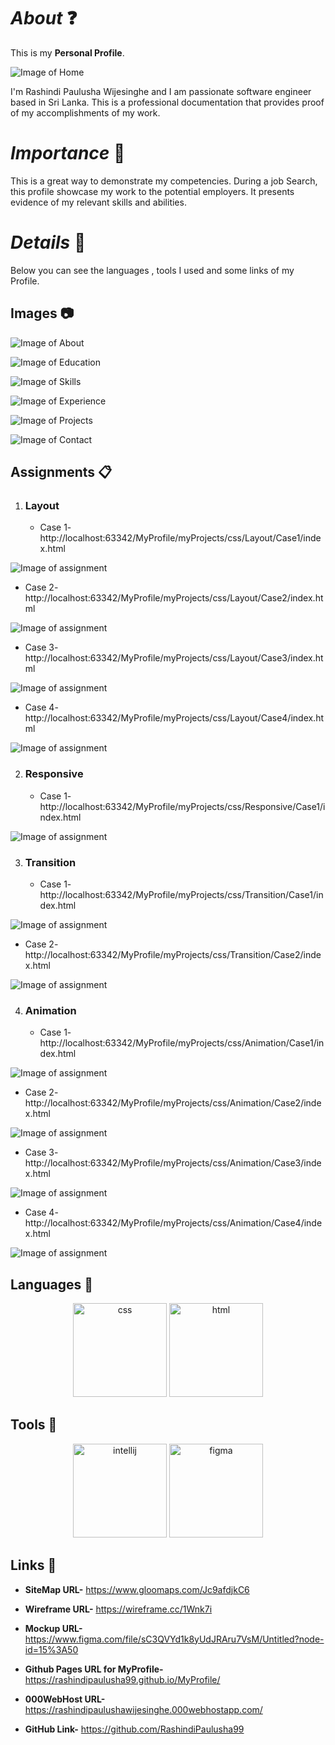 # *About* ❓

This is my **Personal Profile**.

![Image of Home](assets/images/home1.png)

I'm Rashindi Paulusha Wijesinghe and I am passionate software engineer based in Sri Lanka.
This is a professional documentation that provides proof of my accomplishments of my work.

# *Importance* 📝

This is a great way to demonstrate my competencies. During a job Search, this profile showcase my work to the potential employers.
It presents evidence of my relevant skills and abilities.

# *Details* 🔖

Below you can see the languages , tools I used and some links of my Profile.

## Images 📷
![Image of About](assets/images/about1.png)

![Image of Education](assets/images/education1.png)

![Image of Skills](assets/images/skills1.png)

![Image of Experience](assets/images/experience1.png)

![Image of Projects](assets/images/project1.png)

![Image of Contact](assets/images/contact1.png)

## Assignments 📋

1. ### Layout

    * Case 1- http://localhost:63342/MyProfile/myProjects/css/Layout/Case1/index.html
    
![Image of assignment](assets/images/CSS_Assignment1.png)
   
   * Case 2- http://localhost:63342/MyProfile/myProjects/css/Layout/Case2/index.html
   
![Image of assignment](assets/images/case2.png)
   
   * Case 3- http://localhost:63342/MyProfile/myProjects/css/Layout/Case3/index.html
   
![Image of assignment](assets/images/case3.png)

   * Case 4- http://localhost:63342/MyProfile/myProjects/css/Layout/Case4/index.html
    
![Image of assignment](assets/images/case4.png)
    
2. ### Responsive

    * Case 1- http://localhost:63342/MyProfile/myProjects/css/Responsive/Case1/index.html
    
![Image of assignment](assets/images/case5.png)
        
3. ### Transition

    * Case 1- http://localhost:63342/MyProfile/myProjects/css/Transition/Case1/index.html
    
![Image of assignment](assets/images/case6.png)

   * Case 2- http://localhost:63342/MyProfile/myProjects/css/Transition/Case2/index.html
   
![Image of assignment](assets/images/case7.png)
    
4. ### Animation

    * Case 1- http://localhost:63342/MyProfile/myProjects/css/Animation/Case1/index.html
    
![Image of assignment](assets/images/case8.png)

   * Case 2- http://localhost:63342/MyProfile/myProjects/css/Animation/Case2/index.html
   
![Image of assignment](assets/images/case9.png)

   * Case 3- http://localhost:63342/MyProfile/myProjects/css/Animation/Case3/index.html
   
![Image of assignment](assets/images/case10.png)

   * Case 4- http://localhost:63342/MyProfile/myProjects/css/Animation/Case4/index.html
   
![Image of assignment](assets/images/case11.png)   

## Languages 📗

<p align="center"><img src="assets/logo/css__2_-removebg-preview.png" alt="css" width="150" height="150"/>
   <img src="assets/logo/html%20(2).png" alt="html" width="150" height="150"/></p>

## Tools 📌

<p align="center">
<img src="assets/logo/IntelliJ_IDEA_Icon.svg-removebg-preview.png" alt="intellij" width="150" height="150"/>
<img src="assets/logo/figma-removebg-preview.png" alt="figma" width="150" height="150"/></p>

## Links 🔎

* **SiteMap URL-** https://www.gloomaps.com/Jc9afdjkC6

* **Wireframe URL-** https://wireframe.cc/1Wnk7i

* **Mockup URL-** https://www.figma.com/file/sC3QVYd1k8yUdJRAru7VsM/Untitled?node-id=15%3A50

* **Github Pages URL for MyProfile-** https://rashindipaulusha99.github.io/MyProfile/

* **000WebHost URL-** https://rashindipaulushawijesinghe.000webhostapp.com/

* **GitHub Link-** https://github.com/RashindiPaulusha99








